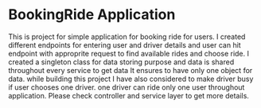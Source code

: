 # BookingRide Application

This is project for simple application for booking ride for  users. I created  different endpoints for entering user and driver details and user can hit endpoint with approprite request to find available  rides and choose ride.
I created a singleton class for data storing purpose and data is shared throughout every service to get data It ensures to have only one object for data.
while  building this project I have also considered to make  driver busy if user chooses one  driver. one driver  can  ride only one user throughout application.
Please check controller and service layer to get more details.
